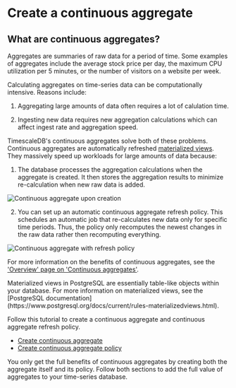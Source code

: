 # Create a continuous aggregate

## What are continuous aggregates?

Aggregates are summaries of raw data for a period 
of time. Some examples of aggregates include the average stock price per day, the maximum 
CPU utilization per 5 minutes, or the number of visitors on a website per week.

Calculating aggregates on time-series data can be computationally intensive. Reasons include:
1. Aggregating large amounts of data often requires a lot of calulation time. 

2. Ingesting new data requires new aggregation calculations which can affect ingest rate 
and aggregation speed. 

TimescaleDB's continuous aggregates solve both of these problems. Continuous aggregates 
are automatically refreshed [materialized views][material-view]. They massively speed up 
workloads for large amounts of data because:


1. The database processes the aggregation calculations when the aggregate is created. 
It then stores the aggregation results to minimize re-calculation when new raw data is added. 

  <img class="main-content__illustration" src="https://s3.amazonaws.com/assets.timescale.com/docs/images/getting-started/continuous-aggregate.jpg" alt="Continuous aggregate upon creation"/>

2. You can set up an automatic continuous aggregate refresh policy. This schedules an automatic job 
that re-calculates new data only for specific time periods. Thus, the policy only recomputes the newest 
changes in the raw data rather then recomputing everything. 

  <img class="main-content__illustration" src="https://s3.amazonaws.com/assets.timescale.com/docs/images/getting-started/continuous-aggregate-policy.jpg" alt="Continuous aggregate with refresh policy"/>

For more information on the benefits of continuous aggregates, see the 
['Overview' page on 'Continuous aggregates'][cagg-overview].

<highlight type="note">
Materialized views in PostgreSQL are essentially table-like objects within your database. For more 
information on materialized views, see the [PostgreSQL documentation](https://www.postgresql.org/docs/current/rules-materializedviews.html).
</highlight>

Follow this tutorial to create a continuous aggregate and continuous aggregate 
refresh policy. 
* [Create continuous aggregate][create-cagg-basics]
* [Create continuous aggregate policy][create-cagg-policy]

You only get the full benefits of continuous aggregates by creating both the aggregate itself and
its policy. Follow both sections to add the full value of aggregates to your time-series database.


[material-view]: https://www.postgresql.org/docs/current/rules-materializedviews.html
[cagg-overview]: /overview/core-concepts/continuous-aggregates/
[create-cagg-basics]: /getting-started/create-cagg/create-cagg-basics/
[create-cagg-policy]: /getting-started/create-cagg/create-cagg-policy/
